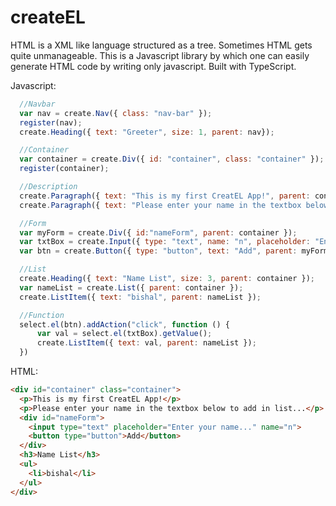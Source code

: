 # createEL
HTML is a XML like language structured as a tree. Sometimes HTML gets quite unmanageable. This is a Javascript library by which one can easily generate HTML code by writing only javascript. Built with TypeScript.  

Javascript:

```javascript
  //Navbar
  var nav = create.Nav({ class: "nav-bar" });
  register(nav);
  create.Heading({ text: "Greeter", size: 1, parent: nav});

  //Container
  var container = create.Div({ id: "container", class: "container" });
  register(container);

  //Description
  create.Paragraph({ text: "This is my first CreatEL App!", parent: container });
  create.Paragraph({ text: "Please enter your name in the textbox below to add in list...", parent: container });

  //Form
  var myForm = create.Div({ id:"nameForm", parent: container });
  var txtBox = create.Input({ type: "text", name: "n", placeholder: "Enter your name...", parent: myForm });
  var btn = create.Button({ type: "button", text: "Add", parent: myForm });

  //List
  create.Heading({ text: "Name List", size: 3, parent: container });
  var nameList = create.List({ parent: container });
  create.ListItem({ text: "bishal", parent: nameList });

  //Function
  select.el(btn).addAction("click", function () {
      var val = select.el(txtBox).getValue();
      create.ListItem({ text: val, parent: nameList });
  })
 ```
  
  HTML:
  ```html
  <div id="container" class="container">
    <p>This is my first CreatEL App!</p>
    <p>Please enter your name in the textbox below to add in list...</p>
    <div id="nameForm">
      <input type="text" placeholder="Enter your name..." name="n">
      <button type="button">Add</button>
    </div>
    <h3>Name List</h3>
    <ul>
      <li>bishal</li>
    </ul>
  </div>
 ```   
